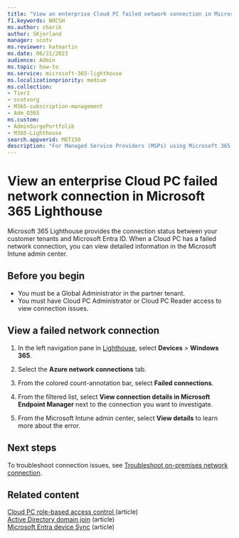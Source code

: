 ```yaml
---
title: "View an enterprise Cloud PC failed network connection in Microsoft 365 Lighthouse"
f1.keywords: NOCSH
ms.author: sharik
author: SKjerland
manager: scotv
ms.reviewer: katmartin
ms.date: 06/21/2023
audience: Admin
ms.topic: how-to
ms.service: microsoft-365-lighthouse
ms.localizationpriority: medium
ms.collection:
- Tier1
- scotvorg
- M365-subscription-management
- Adm_O365
ms.custom:
- AdminSurgePortfolib
- M365-Lighthouse                         
search.appverid: MET150
description: "For Managed Service Providers (MSPs) using Microsoft 365 Lighthouse, learn how to view an enterprise Cloud PC failed network connection."
---
```


# View an enterprise Cloud PC failed network connection in Microsoft 365 Lighthouse

Microsoft 365 Lighthouse provides the connection status between your customer tenants and Microsoft Entra ID. When a Cloud PC has a failed network connection, you can view detailed information in the Microsoft Intune admin center.

## Before you begin

- You must be a Global Administrator in the partner tenant.
- You must have Cloud PC Administrator or Cloud PC Reader access to view connection issues.

## View a failed network connection

1. In the left navigation pane in <a href="https://go.microsoft.com/fwlink/p/?linkid=2168110" target="_blank">Lighthouse</a>, select **Devices** > **Windows 365**.

2. Select the **Azure network connections** tab.

3. From the colored count-annotation bar, select **Failed connections**.

4. From the filtered list, select **View connection details in Microsoft Endpoint Manager** next to the connection you want to investigate.

5. From the Microsoft Intune admin center, select **View details** to learn more about the error.

## Next steps

To troubleshoot connection issues, see [Troubleshoot on-premises network connection](/windows-365/enterprise/troubleshoot-on-premises-network-connection).

## Related content

[Cloud PC role-based access control ](/windows-365/enterprise/role-based-access)(article)\
[Active Directory domain join](/windows-365/enterprise/troubleshoot-on-premises-network-connection#active-directory-domain-join) (article)\
[Microsoft Entra device Sync](/windows-365/enterprise/troubleshoot-on-premises-network-connection#azure-active-directory-device-sync) (article)
